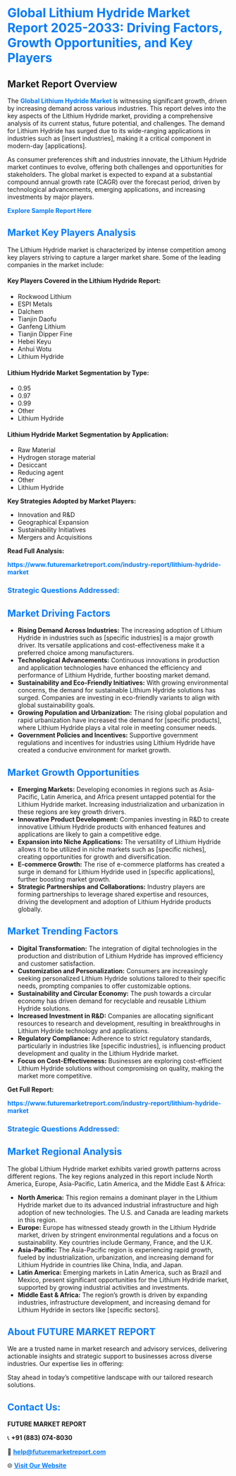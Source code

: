 <h1 style="color: #007BFF;">Global Lithium Hydride Market Report 2025-2033: Driving Factors, Growth Opportunities, and Key Players</h1>

<section id="overview">
<h2>Market Report Overview</h2>
<p>The <a href="https://www.futuremarketreport.com/industry-report/lithium-hydride-market" style="color: #007BFF; text-decoration: none;"><strong>Global Lithium Hydride Market</strong></a> is witnessing significant growth, driven by increasing demand across various industries. This report delves into the key aspects of the Lithium Hydride market, providing a comprehensive analysis of its current status, future potential, and challenges. The demand for Lithium Hydride has surged due to its wide-ranging applications in industries such as [insert industries], making it a critical component in modern-day [applications].</p>
<p>As consumer preferences shift and industries innovate, the Lithium Hydride market continues to evolve, offering both challenges and opportunities for stakeholders. The global market is expected to expand at a substantial compound annual growth rate (CAGR) over the forecast period, driven by technological advancements, emerging applications, and increasing investments by major players.</p>
</section>

<section id="overview">
<p><a href="https://www.futuremarketreport.com/request-sample/reportId=30655" style="color: #007BFF; text-decoration: none;"><strong>Explore Sample Report Here</strong></a></p>
</section>

<section id="key-players">
<h2 style="color: #007BFF;">Market Key Players Analysis</h2>
<p>The Lithium Hydride market is characterized by intense competition among key players striving to capture a larger market share. Some of the leading companies in the market include:</p>
<h4>Key Players Covered in the Lithium Hydride Report:</h4>
<ul><li>Rockwood Lithium</li><li>ESPI Metals</li><li>Dalchem</li><li>Tianjin Daofu</li><li>Ganfeng Lithium</li><li>Tianjin Dipper Fine</li><li>Hebei Keyu</li><li>Anhui Wotu</li><li>Lithium Hydride</li></ul>
<h4>Lithium Hydride Market Segmentation by Type:</h4>
<ul><li>0.95</li><li>0.97</li><li>0.99</li><li>Other</li><li>Lithium Hydride</li></ul>

<h4>Lithium Hydride Market Segmentation by Application:</h4>
<ul><li>Raw Material</li><li>Hydrogen storage material</li><li>Desiccant</li><li>Reducing agent</li><li>Other</li><li>Lithium Hydride</li></ul>
<p><strong>Key Strategies Adopted by Market Players:</strong></p>
<ul>
<li>Innovation and R&D</li>
<li>Geographical Expansion</li>
<li>Sustainability Initiatives</li>
<li>Mergers and Acquisitions</li>
</ul>
</section>

<section>
<p><strong>Read Full Analysis: </strong></p><a href="https://www.futuremarketreport.com/industry-report/lithium-hydride-market" style="color: #007BFF; text-decoration: none;"><strong>https://www.futuremarketreport.com/industry-report/lithium-hydride-market</strong></a>
<h3 style="color: #007BFF;">Strategic Questions Addressed:</h3>
</section>

<section id="driving-factors">
<h2 style="color: #007BFF;">Market Driving Factors</h2>
<ul>
<li><strong>Rising Demand Across Industries:</strong> The increasing adoption of Lithium Hydride in industries such as [specific industries] is a major growth driver. Its versatile applications and cost-effectiveness make it a preferred choice among manufacturers.</li>
<li><strong>Technological Advancements:</strong> Continuous innovations in production and application technologies have enhanced the efficiency and performance of Lithium Hydride, further boosting market demand.</li>
<li><strong>Sustainability and Eco-Friendly Initiatives:</strong> With growing environmental concerns, the demand for sustainable Lithium Hydride solutions has surged. Companies are investing in eco-friendly variants to align with global sustainability goals.</li>
<li><strong>Growing Population and Urbanization:</strong> The rising global population and rapid urbanization have increased the demand for [specific products], where Lithium Hydride plays a vital role in meeting consumer needs.</li>
<li><strong>Government Policies and Incentives:</strong> Supportive government regulations and incentives for industries using Lithium Hydride have created a conducive environment for market growth.</li>
</ul>
</section>

<section id="growth-opportunities">
<h2 style="color: #007BFF;">Market Growth Opportunities</h2>
<ul>
<li><strong>Emerging Markets:</strong> Developing economies in regions such as Asia-Pacific, Latin America, and Africa present untapped potential for the Lithium Hydride market. Increasing industrialization and urbanization in these regions are key growth drivers.</li>
<li><strong>Innovative Product Development:</strong> Companies investing in R&D to create innovative Lithium Hydride products with enhanced features and applications are likely to gain a competitive edge.</li>
<li><strong>Expansion into Niche Applications:</strong> The versatility of Lithium Hydride allows it to be utilized in niche markets such as [specific niches], creating opportunities for growth and diversification.</li>
<li><strong>E-commerce Growth:</strong> The rise of e-commerce platforms has created a surge in demand for Lithium Hydride used in [specific applications], further boosting market growth.</li>
<li><strong>Strategic Partnerships and Collaborations:</strong> Industry players are forming partnerships to leverage shared expertise and resources, driving the development and adoption of Lithium Hydride products globally.</li>
</ul>
</section>

<section id="trending-factors">
<h2 style="color: #007BFF;">Market Trending Factors</h2>
<ul>
<li><strong>Digital Transformation:</strong> The integration of digital technologies in the production and distribution of Lithium Hydride has improved efficiency and customer satisfaction.</li>
<li><strong>Customization and Personalization:</strong> Consumers are increasingly seeking personalized Lithium Hydride solutions tailored to their specific needs, prompting companies to offer customizable options.</li>
<li><strong>Sustainability and Circular Economy:</strong> The push towards a circular economy has driven demand for recyclable and reusable Lithium Hydride solutions.</li>
<li><strong>Increased Investment in R&D:</strong> Companies are allocating significant resources to research and development, resulting in breakthroughs in Lithium Hydride technology and applications.</li>
<li><strong>Regulatory Compliance:</strong> Adherence to strict regulatory standards, particularly in industries like [specific industries], is influencing product development and quality in the Lithium Hydride market.</li>
<li><strong>Focus on Cost-Effectiveness:</strong> Businesses are exploring cost-efficient Lithium Hydride solutions without compromising on quality, making the market more competitive.</li>
</ul>
</section>

<section>
<p><strong>Get Full Report: </strong></p><a href="https://www.futuremarketreport.com/industry-report/lithium-hydride-market" style="color: #007BFF; text-decoration: none;"><strong>https://www.futuremarketreport.com/industry-report/lithium-hydride-market</strong></a>
<h3 style="color: #007BFF;">Strategic Questions Addressed:</h3>
</section>


<section id="regional-analysis">
<h2 style="color: #007BFF;">Market Regional Analysis</h2>
<p>The global Lithium Hydride market exhibits varied growth patterns across different regions. The key regions analyzed in this report include North America, Europe, Asia-Pacific, Latin America, and the Middle East & Africa:</p>
<ul>
<li><strong>North America:</strong> This region remains a dominant player in the Lithium Hydride market due to its advanced industrial infrastructure and high adoption of new technologies. The U.S. and Canada are leading markets in this region.</li>
<li><strong>Europe:</strong> Europe has witnessed steady growth in the Lithium Hydride market, driven by stringent environmental regulations and a focus on sustainability. Key countries include Germany, France, and the U.K.</li>
<li><strong>Asia-Pacific:</strong> The Asia-Pacific region is experiencing rapid growth, fueled by industrialization, urbanization, and increasing demand for Lithium Hydride in countries like China, India, and Japan.</li>
<li><strong>Latin America:</strong> Emerging markets in Latin America, such as Brazil and Mexico, present significant opportunities for the Lithium Hydride market, supported by growing industrial activities and investments.</li>
<li><strong>Middle East & Africa:</strong> The region’s growth is driven by expanding industries, infrastructure development, and increasing demand for Lithium Hydride in sectors like [specific sectors].</li>
</ul>
</section>

<footer>
<h2 style="color: #007BFF;">About FUTURE MARKET REPORT</h2>
<p>We are a trusted name in market research and advisory services, delivering actionable insights and strategic support to businesses across diverse industries. Our expertise lies in offering:</p>

<p>Stay ahead in today’s competitive landscape with our tailored research solutions.</p>

<h2 style="color: #007BFF;">Contact Us:</h2>
<p><strong>FUTURE MARKET REPORT</strong></p>
<p>📞 <strong>+91 (883) 074-8030</strong></p>
<p>📧 <strong><a href="mailto:help@futuremarketreport.com" style="color: #007BFF;">help@futuremarketreport.com</a></strong></p>
<p>🌐 <strong><a href="https://www.futuremarketreport.com/" style="color: #007BFF;">Visit Our Website</a></strong></p>
</footer>